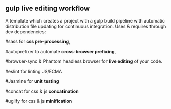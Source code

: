 ## gulp live editing workflow
A template which creates a project with a gulp build pipeline with automatic distribution file updating for continuous integration. Uses &amp; requires through dev dependencies:

#sass
  for **css pre-processing**, 

#autoprefixer
 to automate **cross-browser prefixing**, 

#browser-sync & Phantom headless browser
   for **live editing** of your code.

#eslint
  for linting JS/ECMA

#Jasmine
 for **unit testing**

 #concat
  for css & js **concatination**

 #uglify
 for css & js **minification**
